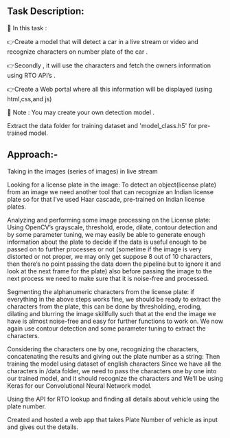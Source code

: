 Task Description:
------------------
📌 In this task :

👉Create a model that will detect a car in a live stream or video and recognize characters on number plate of the car .

👉Secondly , it will use the characters and fetch the owners information using RTO API’s .

👉Create a Web portal where all this information will be displayed (using html,css,and js)

📌 Note : You may create your own detection model .

Extract the data folder for training dataset and 'model_class.h5' for pre-trained model.

Approach:-
------------
Taking in the images (series of images) in live stream

Looking for a license plate in the image: To detect an object(license plate) from an image we need another tool that can recognize an Indian license plate so for that I’ve used Haar cascade, pre-trained on Indian license plates.

Analyzing and performing some image processing on the License plate: Using OpenCV’s grayscale, threshold, erode, dilate, contour detection and by some parameter tuning, we may easily be able to generate enough information about the plate to decide if the data is useful enough to be passed on to further processes or not (sometime if the image is very distorted or not proper, we may only get suppose 8 out of 10 characters, then there’s no point passing the data down the pipeline but to ignore it and look at the next frame for the plate) also before passing the image to the next process we need to make sure that it is noise-free and processed.

Segmenting the alphanumeric characters from the license plate: if everything in the above steps works fine, we should be ready to extract the characters from the plate, this can be done by thresholding, eroding, dilating and blurring the image skillfully such that at the end the image we have is almost noise-free and easy for further functions to work on. We now again use contour detection and some parameter tuning to extract the characters.

Considering the characters one by one, recognizing the characters, concatenating the results and giving out the plate number as a string: Then training the model using dataset of english characters Since we have all the characters in /data folder, we need to pass the characters one by one into our trained model, and it should recognize the characters and We’ll be using Keras for our Convolutional Neural Network model.

Using the API for RTO lookup and finding all details about vehicle using the plate number.

Created and hosted a web app that takes Plate Number of vehicle as input and gives out the details.
